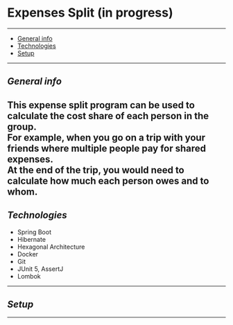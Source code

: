 # Expenses Split (in progress)

---
* [General info](#general-info)
* [Technologies](#technologies)
* [Setup](#setup)
---

## ***General info***

This expense split program can be used to calculate the cost share of each person in the group.<br>
For example, when you go on a trip with your friends where multiple people pay for shared expenses.<br>
At the end of the trip, you would need to calculate how much each person owes and to whom.
---
## ***Technologies***
- Spring Boot
- Hibernate
- Hexagonal Architecture
- Docker
- Git
- JUnit 5, AssertJ
- Lombok
---

## ***Setup***

---